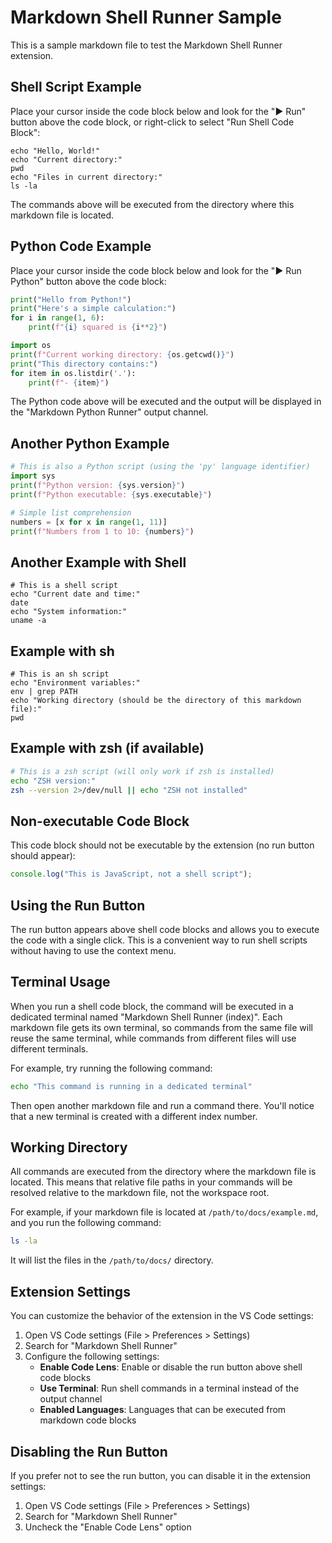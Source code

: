 # Markdown Shell Runner Sample

This is a sample markdown file to test the Markdown Shell Runner extension.

## Shell Script Example

Place your cursor inside the code block below and look for the "▶ Run" button above the code block, or right-click to select "Run Shell Code Block":

```bash,west
echo "Hello, World!"
echo "Current directory:"
pwd
echo "Files in current directory:"
ls -la
```

The commands above will be executed from the directory where this markdown file is located.

## Python Code Example

Place your cursor inside the code block below and look for the "▶ Run Python" button above the code block:

```python
print("Hello from Python!")
print("Here's a simple calculation:")
for i in range(1, 6):
    print(f"{i} squared is {i**2}")

import os
print(f"Current working directory: {os.getcwd()}")
print("This directory contains:")
for item in os.listdir('.'):
    print(f"- {item}")
```

The Python code above will be executed and the output will be displayed in the "Markdown Python Runner" output channel.

## Another Python Example

```py
# This is also a Python script (using the 'py' language identifier)
import sys
print(f"Python version: {sys.version}")
print(f"Python executable: {sys.executable}")

# Simple list comprehension
numbers = [x for x in range(1, 11)]
print(f"Numbers from 1 to 10: {numbers}")
```

## Another Example with Shell

```shell, west
# This is a shell script
echo "Current date and time:"
date
echo "System information:"
uname -a
```

## Example with sh

```sh,east
# This is an sh script
echo "Environment variables:"
env | grep PATH
echo "Working directory (should be the directory of this markdown file):"
pwd
```

## Example with zsh (if available)

```zsh
# This is a zsh script (will only work if zsh is installed)
echo "ZSH version:"
zsh --version 2>/dev/null || echo "ZSH not installed"
```

## Non-executable Code Block

This code block should not be executable by the extension (no run button should appear):

```javascript
console.log("This is JavaScript, not a shell script");
```

## Using the Run Button

The run button appears above shell code blocks and allows you to execute the code with a single click. This is a convenient way to run shell scripts without having to use the context menu.

## Terminal Usage

When you run a shell code block, the command will be executed in a dedicated terminal named "Markdown Shell Runner (index)". Each markdown file gets its own terminal, so commands from the same file will reuse the same terminal, while commands from different files will use different terminals.

For example, try running the following command:

```bash
echo "This command is running in a dedicated terminal"
```

Then open another markdown file and run a command there. You'll notice that a new terminal is created with a different index number.

## Working Directory

All commands are executed from the directory where the markdown file is located. This means that relative file paths in your commands will be resolved relative to the markdown file, not the workspace root.

For example, if your markdown file is located at `/path/to/docs/example.md`, and you run the following command:

```bash
ls -la
```

It will list the files in the `/path/to/docs/` directory.

## Extension Settings

You can customize the behavior of the extension in the VS Code settings:

1. Open VS Code settings (File > Preferences > Settings)
2. Search for "Markdown Shell Runner"
3. Configure the following settings:
   - **Enable Code Lens**: Enable or disable the run button above shell code blocks
   - **Use Terminal**: Run shell commands in a terminal instead of the output channel
   - **Enabled Languages**: Languages that can be executed from markdown code blocks

## Disabling the Run Button

If you prefer not to see the run button, you can disable it in the extension settings:

1. Open VS Code settings (File > Preferences > Settings)
2. Search for "Markdown Shell Runner"
3. Uncheck the "Enable Code Lens" option

